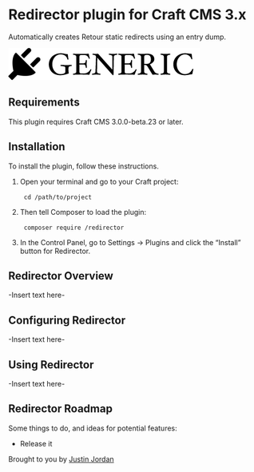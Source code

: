 # Redirector plugin for Craft CMS 3.x

Automatically creates Retour static redirects using an entry dump.

![Screenshot](resources/img/plugin-logo.png)

## Requirements

This plugin requires Craft CMS 3.0.0-beta.23 or later.

## Installation

To install the plugin, follow these instructions.

1. Open your terminal and go to your Craft project:

        cd /path/to/project

2. Then tell Composer to load the plugin:

        composer require /redirector

3. In the Control Panel, go to Settings → Plugins and click the “Install” button for Redirector.

## Redirector Overview

-Insert text here-

## Configuring Redirector

-Insert text here-

## Using Redirector

-Insert text here-

## Redirector Roadmap

Some things to do, and ideas for potential features:

* Release it

Brought to you by [Justin Jordan](https://justinjordan.io)

